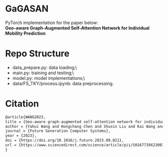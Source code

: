 # GaGASAN
PyTorch implementation for the paper below:\
**Geo-aware Graph-Augmented Self-Attention Network for Individual Mobility Prediction**

# Repo Structure
- data_prepare.py: data loading;\
- main.py: training and testing;\
- model.py: model implementations;\
- data/FS_TKY/process.ipynb: data preprocessing.

# Citation
```txt
@article{WANG2023,
title = {Geo-aware graph-augmented self-attention network for individual mobility prediction},
author = {Yahui Wang and Hongchang Chen and Shuxin Liu and Kai Wang and Yuxiang Hu},
journal = {Future Generation Computer Systems},
year = {2023},
doi = {https://doi.org/10.1016/j.future.2023.09.021},
url = {https://www.sciencedirect.com/science/article/pii/S0167739X23003540}.
}
```
